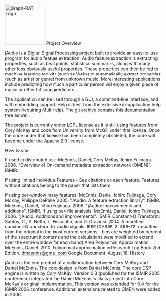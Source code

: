 <img src="jAudioLogo3-128.jpg" height="128" weight="128" alt="Graph-RAT Logo"/>
Project Overview

jAudio is a Digital Signal Processing project built to provide an easy-to-use program for audio feature extraction. Audio feature extraction is extracting properties, such as beat points, statistical summaries, along with many other less obviously useful properties. These properties can then be fed to machine learning toolkits (such as Weka) to automatically extract properties (such as artist or genre) from unknown music. More interesting applications include predicting how much a particular person will enjoy a given piece of music or other hit song predictors.

The application can be used through a GUI, a command-line interface, and with embedding support.  Help is best from the extensive in-application help system (requiring MultiHelp).  The [git archive](https://github.com/dmcennis/jAudioGIT/tree/master/extras/help/en_US) contains this documentation tree as well.

The project is currently under LGPL license as it is still using features from Cory McKay and code from University from McGill under that license. Once the code under that license has been completely obsoleted, the code will become under the Apache 2.0 license.

How to cite

If used in distributed use: McEnnis, Daniel, Cory McKay, Ichiro Fujinaga. 2006. "Overview of On-demand metadata extraction network (OMEN)". ISMIR.

If using limited individual Features - See citations on each feature. Features without citations belong to the paper that lists them

If using per-window many features:
McEnnis, Daniel, Ichiro Fujinaga, Cory McKay, Philippe DePalle. 2005. "JAudio: A feature extraction library". ISMIR.
McEnnis, Daniel, Ichiro Fujinaga. 2006. "jAudio: Improvements and additions". ISMIR.
If using per-file analysis: McEnnis, Daniel, Ichiro Fujinaga. 2006. "jAudio: Additions and improvements". ISMIR.
Constant-Q Transform: Santos, C., S. Netto, L. Biscainho, and D. Graziosi. 2004. A modified constant-Q transform for audio signals. IEEE ICASSP. 2: 469–72. (modified from the original in the most current versions - bins are weighted by percent of the spectrum it contains and the calculations were modified to extend over the entire window for each band)
Area Polynomial Approximation McEnnis, Daniel. 2010. Polynomial approximation in Research Log Book 2nd Edition. dmcennis@gmail.com Google Document. August 18.
History

jAudio is the end product of a collaboration between Cory McKay and Daniel McEnnis. The core design is from Daniel McEnnis. The core DSP engine is written by Cory McKay. Version 0.3 (published for the ISMIR 2005 conference) integrated the Daniel McEnnis's class project into Cory McKay's original implementation. This version was extended for 0.4 for the ISMIR 2006 conference. Additional extensions related to OMEN were added in 2006.
